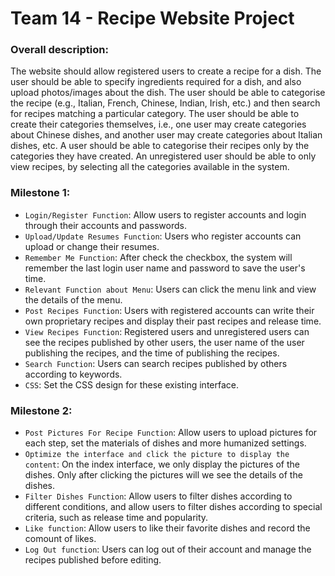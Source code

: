 # Team 14 - Recipe Website Project

### Overall description:
The website should allow registered users to create a recipe for a dish. The user should be able to specify ingredients required for a dish, and also upload photos/images about the dish. The user should be able to categorise the recipe (e.g., Italian, French, Chinese, Indian, Irish, etc.) and then search for recipes matching a particular category. The user should be able to create their categories themselves, i.e., one user may create categories about Chinese dishes, and another user may create categories about Italian dishes, etc. A user should be able to categorise their recipes only by the categories they have created. An unregistered user should be able to only view recipes, by selecting all the categories available in the system. 

### Milestone 1:
* `Login/Register Function`: Allow users to register accounts and login through their accounts and passwords.
* `Upload/Update Resumes Function`: Users who register accounts can upload or change their resumes.
* `Remember Me Function`: After check the checkbox, the system will remember the last login user name and password to save the user's time.
* `Relevant Function about Menu`: Users can click the menu link and view the details of the menu.
* `Post Recipes Function`: Users with registered accounts can write their own proprietary recipes and display their past recipes and release time.
* `View Recipes Function`: Registered users and unregistered users can see the recipes published by other users, the user name of the user publishing the recipes, and the time of publishing the recipes.
* `Search Function`: Users can search recipes published by others according to keywords.
* `CSS`: Set the CSS design for these existing interface.

### Milestone 2:
* `Post Pictures For Recipe Function`: Allow users to upload pictures for each step, set the materials of dishes and more humanized settings.
* `Optimize the interface and click the picture to display the content`: On the index interface, we only display the pictures of the dishes. Only after clicking the pictures will we see the details of the dishes.
* `Filter Dishes Function`: Allow users to filter dishes according to different conditions, and allow users to filter dishes according to special criteria, such as release time and popularity.
* `Like function`: Allow users to like their favorite dishes and record the comount of likes.
* `Log Out function`: Users can log out of their account and manage the recipes published before editing.

